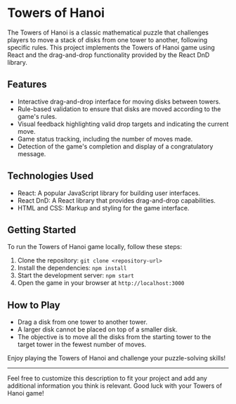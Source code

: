 # Towers of Hanoi

The Towers of Hanoi is a classic mathematical puzzle that challenges players to move a stack of disks from one tower to another, following specific rules. This project implements the Towers of Hanoi game using React and the drag-and-drop functionality provided by the React DnD library.

## Features

- Interactive drag-and-drop interface for moving disks between towers.
- Rule-based validation to ensure that disks are moved according to the game's rules.
- Visual feedback highlighting valid drop targets and indicating the current move.
- Game status tracking, including the number of moves made.
- Detection of the game's completion and display of a congratulatory message.

## Technologies Used

- React: A popular JavaScript library for building user interfaces.
- React DnD: A React library that provides drag-and-drop capabilities.
- HTML and CSS: Markup and styling for the game interface.

## Getting Started

To run the Towers of Hanoi game locally, follow these steps:

1. Clone the repository: `git clone <repository-url>`
2. Install the dependencies: `npm install`
3. Start the development server: `npm start`
4. Open the game in your browser at `http://localhost:3000`

## How to Play

- Drag a disk from one tower to another tower.
- A larger disk cannot be placed on top of a smaller disk.
- The objective is to move all the disks from the starting tower to the target tower in the fewest number of moves.

Enjoy playing the Towers of Hanoi and challenge your puzzle-solving skills!

---

Feel free to customize this description to fit your project and add any additional information you think is relevant. Good luck with your Towers of Hanoi game!